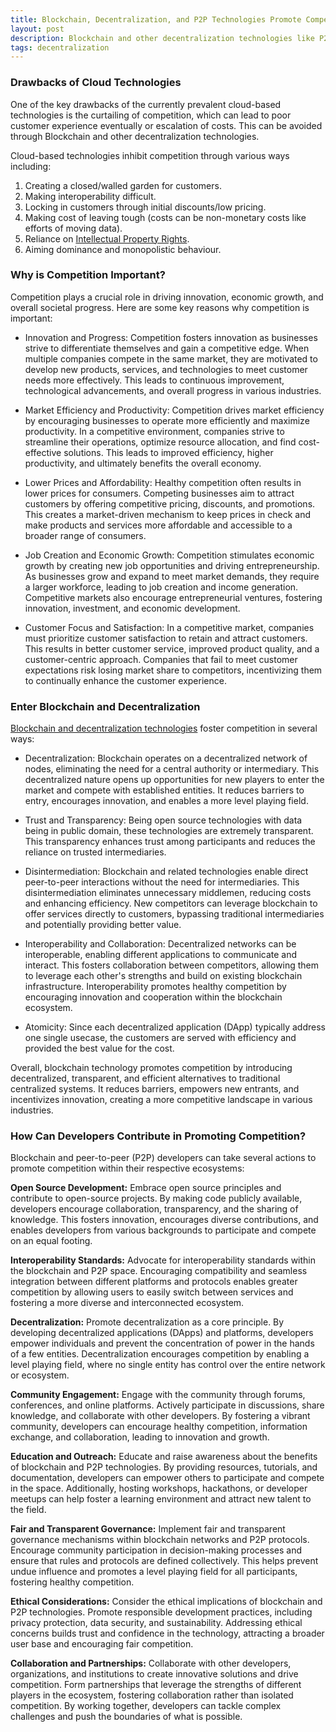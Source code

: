 ```yaml
---
title: Blockchain, Decentralization, and P2P Technologies Promote Competition
layout: post
description: Blockchain and other decentralization technologies like P2P communication, file storage etc increase competition in the computational space providing better value to end customer.
tags: decentralization
---
```


### Drawbacks of Cloud Technologies
One of the key drawbacks of the currently prevalent cloud-based technologies is the curtailing of competition, which can lead to poor customer experience eventually or escalation of costs. This can be avoided through Blockchain and other decentralization technologies. 

Cloud-based technologies inhibit competition through various ways including:

1. Creating a closed/walled garden for customers. 
2. Making interoperability difficult.
3. Locking in customers through initial discounts/low pricing.
4. Making cost of leaving tough (costs can be non-monetary costs like efforts of moving data).
5. Reliance on [Intellectual Property Rights](/2023/05/30/IPR-Stifles-Innovation.html).
6. Aiming dominance and monopolistic behaviour.

### Why is Competition Important?
Competition plays a crucial role in driving innovation, economic growth, and overall societal progress. Here are some key reasons why competition is important:

- Innovation and Progress: Competition fosters innovation as businesses strive to differentiate themselves and gain a competitive edge. When multiple companies compete in the same market, they are motivated to develop new products, services, and technologies to meet customer needs more effectively. This leads to continuous improvement, technological advancements, and overall progress in various industries.

- Market Efficiency and Productivity: Competition drives market efficiency by encouraging businesses to operate more efficiently and maximize productivity. In a competitive environment, companies strive to streamline their operations, optimize resource allocation, and find cost-effective solutions. This leads to improved efficiency, higher productivity, and ultimately benefits the overall economy.

- Lower Prices and Affordability: Healthy competition often results in lower prices for consumers. Competing businesses aim to attract customers by offering competitive pricing, discounts, and promotions. This creates a market-driven mechanism to keep prices in check and make products and services more affordable and accessible to a broader range of consumers.

- Job Creation and Economic Growth: Competition stimulates economic growth by creating new job opportunities and driving entrepreneurship. As businesses grow and expand to meet market demands, they require a larger workforce, leading to job creation and income generation. Competitive markets also encourage entrepreneurial ventures, fostering innovation, investment, and economic development.

- Customer Focus and Satisfaction: In a competitive market, companies must prioritize customer satisfaction to retain and attract customers. This results in better customer service, improved product quality, and a customer-centric approach. Companies that fail to meet customer expectations risk losing market share to competitors, incentivizing them to continually enhance the customer experience.


### Enter Blockchain and Decentralization
[Blockchain and decentralization technologies](/2023/05/09/decentralization-in-the-future.html) foster competition in several ways:

- Decentralization: Blockchain operates on a decentralized network of nodes, eliminating the need for a central authority or intermediary. This decentralized nature opens up opportunities for new players to enter the market and compete with established entities. It reduces barriers to entry, encourages innovation, and enables a more level playing field.

- Trust and Transparency: Being open source technologies with data being in public domain, these technologies are extremely transparent. This transparency enhances trust among participants and reduces the reliance on trusted intermediaries. 

- Disintermediation: Blockchain and related technologies enable direct peer-to-peer interactions without the need for intermediaries. This disintermediation eliminates unnecessary middlemen, reducing costs and enhancing efficiency. New competitors can leverage blockchain to offer services directly to customers, bypassing traditional intermediaries and potentially providing better value.

- Interoperability and Collaboration: Decentralized networks can be interoperable, enabling different applications to communicate and interact. This fosters collaboration between competitors, allowing them to leverage each other's strengths and build on existing blockchain infrastructure. Interoperability promotes healthy competition by encouraging innovation and cooperation within the blockchain ecosystem.

- Atomicity: Since each decentralized application (DApp) typically address one single usecase, the customers are served with efficiency and provided the best value for the cost.

Overall, blockchain technology promotes competition by introducing decentralized, transparent, and efficient alternatives to traditional centralized systems. It reduces barriers, empowers new entrants, and incentivizes innovation, creating a more competitive landscape in various industries.

### How Can Developers Contribute in Promoting Competition?
Blockchain and peer-to-peer (P2P) developers can take several actions to promote competition within their respective ecosystems:

**Open Source Development:** Embrace open source principles and contribute to open-source projects. By making code publicly available, developers encourage collaboration, transparency, and the sharing of knowledge. This fosters innovation, encourages diverse contributions, and enables developers from various backgrounds to participate and compete on an equal footing.

**Interoperability Standards:** Advocate for interoperability standards within the blockchain and P2P space. Encouraging compatibility and seamless integration between different platforms and protocols enables greater competition by allowing users to easily switch between services and fostering a more diverse and interconnected ecosystem.

**Decentralization:** Promote decentralization as a core principle. By developing decentralized applications (DApps) and platforms, developers empower individuals and prevent the concentration of power in the hands of a few entities. Decentralization encourages competition by enabling a level playing field, where no single entity has control over the entire network or ecosystem.

**Community Engagement:** Engage with the community through forums, conferences, and online platforms. Actively participate in discussions, share knowledge, and collaborate with other developers. By fostering a vibrant community, developers can encourage healthy competition, information exchange, and collaboration, leading to innovation and growth.

**Education and Outreach:** Educate and raise awareness about the benefits of blockchain and P2P technologies. By providing resources, tutorials, and documentation, developers can empower others to participate and compete in the space. Additionally, hosting workshops, hackathons, or developer meetups can help foster a learning environment and attract new talent to the field.

**Fair and Transparent Governance:** Implement fair and transparent governance mechanisms within blockchain networks and P2P protocols. Encourage community participation in decision-making processes and ensure that rules and protocols are defined collectively. This helps prevent undue influence and promotes a level playing field for all participants, fostering healthy competition.

**Ethical Considerations:** Consider the ethical implications of blockchain and P2P technologies. Promote responsible development practices, including privacy protection, data security, and sustainability. Addressing ethical concerns builds trust and confidence in the technology, attracting a broader user base and encouraging fair competition.

**Collaboration and Partnerships:** Collaborate with other developers, organizations, and institutions to create innovative solutions and drive competition. Form partnerships that leverage the strengths of different players in the ecosystem, fostering collaboration rather than isolated competition. By working together, developers can tackle complex challenges and push the boundaries of what is possible.





